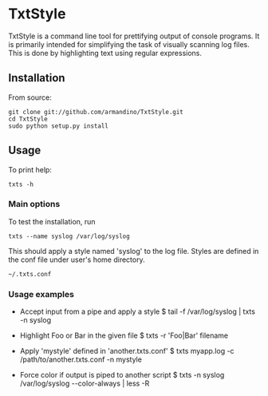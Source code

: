 
# TxtStyle

TxtStyle is a command line tool for prettifying output of console
programs. It is primarily intended for simplifying the task of
visually scanning log files. This is done by highlighting text
using regular expressions.

## Installation

From source:

    git clone git://github.com/armandino/TxtStyle.git
    cd TxtStyle
    sudo python setup.py install

## Usage

To print help:

    txts -h

### Main options

To test the installation, run

    txts --name syslog /var/log/syslog

This should apply a style named 'syslog' to the log file.
Styles are defined in the conf file under user's home directory.

    ~/.txts.conf

### Usage examples

* Accept input from a pipe and apply a style
    $ tail -f /var/log/syslog | txts -n syslog

* Highlight Foo or Bar in the given file
    $ txts -r 'Foo|Bar' filename

* Apply 'mystyle' defined in 'another.txts.conf'
    $ txts myapp.log -c /path/to/another.txts.conf -n mystyle

* Force color if output is piped to another script
    $ txts -n syslog /var/log/syslog --color-always | less -R

